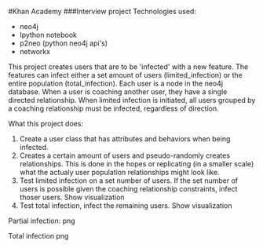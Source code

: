 #Khan Academy
###Interview project
Technologies used: 
* neo4j
* Ipython notebook
* p2neo (python neo4j api's)
* networkx

This project creates users that are to be 'infected' with a new feature. The features can infect either a set amount of users (limited_infection) or the entire population (total_infection).
Each user is a node in the neo4j database. When a user is coaching another user, they have a single directed relationship.
When limited infection is initiated, all users grouped by a coaching relationship must be infected, regardless of direction.

What this project does:
1. Create a user class that has attributes and behaviors when being infected.
2. Creates a certain amount of users and pseudo-randomly creates relationships. This is done in the hopes or replicating (in a smaller scale) what the actualy user population relationships might look like.
3. Test limited infection on a set number of users. If the set number of users is possible given the coaching relationship constraints, infect thoser users. Show visualization
4. Test total infection, infect the remaining users. Show visualization

Partial infection:
png

Total infection
png